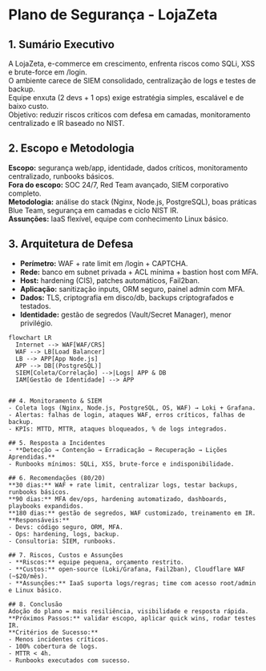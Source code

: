 # Plano de Segurança - LojaZeta

## 1. Sumário Executivo
A LojaZeta, e-commerce em crescimento, enfrenta riscos como SQLi, XSS e brute-force em /login.  
O ambiente carece de SIEM consolidado, centralização de logs e testes de backup.  
Equipe enxuta (2 devs + 1 ops) exige estratégia simples, escalável e de baixo custo.  
Objetivo: reduzir riscos críticos com defesa em camadas, monitoramento centralizado e IR baseado no NIST.  

## 2. Escopo e Metodologia
**Escopo:** segurança web/app, identidade, dados críticos, monitoramento centralizado, runbooks básicos.  
**Fora do escopo:** SOC 24/7, Red Team avançado, SIEM corporativo completo.  
**Metodologia:** análise do stack (Nginx, Node.js, PostgreSQL), boas práticas Blue Team, segurança em camadas e ciclo NIST IR.  
**Assunções:** IaaS flexível, equipe com conhecimento Linux básico.  

## 3. Arquitetura de Defesa
- **Perímetro:** WAF + rate limit em /login + CAPTCHA.  
- **Rede:** banco em subnet privada + ACL mínima + bastion host com MFA.  
- **Host:** hardening (CIS), patches automáticos, Fail2ban.  
- **Aplicação:** sanitização inputs, ORM seguro, painel admin com MFA.  
- **Dados:** TLS, criptografia em disco/db, backups criptografados e testados.  
- **Identidade:** gestão de segredos (Vault/Secret Manager), menor privilégio.  

```mermaid
flowchart LR
  Internet --> WAF[WAF/CRS]
  WAF --> LB[Load Balancer]
  LB --> APP[App Node.js]
  APP --> DB[(PostgreSQL)]
  SIEM[Coleta/Correlação] -->|Logs| APP & DB
  IAM[Gestão de Identidade] --> APP


## 4. Monitoramento & SIEM
- Coleta logs (Nginx, Node.js, PostgreSQL, OS, WAF) → Loki + Grafana.  
- Alertas: falhas de login, ataques WAF, erros críticos, falhas de backup.  
- KPIs: MTTD, MTTR, ataques bloqueados, % de logs integrados.  

## 5. Resposta a Incidentes
- **Detecção → Contenção → Erradicação → Recuperação → Lições Aprendidas.**  
- Runbooks mínimos: SQLi, XSS, brute-force e indisponibilidade.  

## 6. Recomendações (80/20)
**30 dias:** WAF + rate limit, centralizar logs, testar backups, runbooks básicos.  
**90 dias:** MFA dev/ops, hardening automatizado, dashboards, playbooks expandidos.  
**180 dias:** gestão de segredos, WAF customizado, treinamento em IR.  
**Responsáveis:**  
- Devs: código seguro, ORM, MFA.  
- Ops: hardening, logs, backup.  
- Consultoria: SIEM, runbooks.  

## 7. Riscos, Custos e Assunções
- **Riscos:** equipe pequena, orçamento restrito.  
- **Custos:** open-source (Loki/Grafana, Fail2ban), Cloudflare WAF (~$20/mês).  
- **Assunções:** IaaS suporta logs/regras; time com acesso root/admin e Linux básico.  

## 8. Conclusão
Adoção do plano = mais resiliência, visibilidade e resposta rápida.  
**Próximos Passos:** validar escopo, aplicar quick wins, rodar testes IR.  
**Critérios de Sucesso:**  
- Menos incidentes críticos.  
- 100% cobertura de logs.  
- MTTR < 4h.  
- Runbooks executados com sucesso.  
